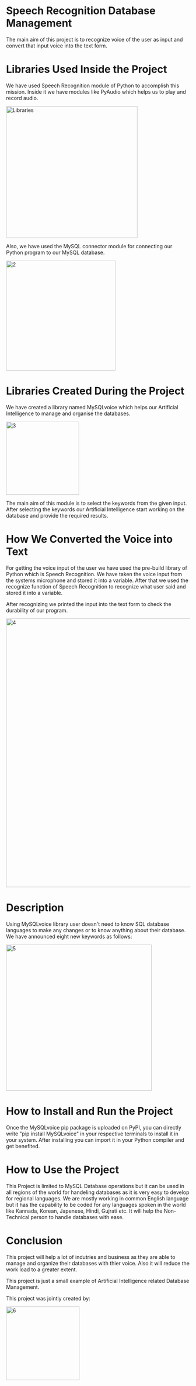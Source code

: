 # Speech Recognition Database Management

The main aim of this project is to recognize voice of the user as input and convert that input voice into the text form.

# Libraries Used Inside the Project

We have used Speech Recognition module of Python to accomplish this mission. Inside it we have modules like PyAudio which helps us to play and record audio.

<img width="360" alt="Libraries" src="https://user-images.githubusercontent.com/72074598/148636142-b1a39c61-ac66-40e3-baed-5b28ae3eff4a.png">

Also, we have used the MySQL connector module for connecting our Python program to our MySQL database.

<img width="300" alt="2" src="https://user-images.githubusercontent.com/72074598/148636118-1f3d17cd-4ffe-4015-a074-3528dcbd5ace.png">

# Libraries Created During the Project

We have created a library named MySQLvoice which helps our Artificial Intelligence to manage and organise the databases. 

<img width="200" alt="3" src="https://user-images.githubusercontent.com/72074598/148636366-0c57002a-cceb-43bc-b7f4-cbb70511bbf8.png">

The main aim of this module is to select the keywords from the given input. After selecting the keywords our Artificial Intelligence start working on the database and provide the required results.

# How We Converted the Voice into Text

For getting the voice input of the user we have used the pre-build library of Python which is Speech Recognition. We have taken the voice input from the systems microphone and stored it into a variable. After that we used the recognize function of Speech Recognition to recognize what user said and stored it into a variable.

After recognizing we printed the input into the text form to check the durability of our program.

<img width="734" alt="4" src="https://user-images.githubusercontent.com/72074598/148636838-b9573bbb-2c61-4856-9a75-8bb538b55f7e.png">


# Description

Using MySQLvoice library user doesn't need to know SQL database languages to make any changes or  to know anything about their database. We have announced eight new keywords as follows:

<img width="399" alt="5" src="https://user-images.githubusercontent.com/72074598/148655471-3a457dac-2383-40e0-82e5-1642fabda32f.png">

# How to Install and Run the Project

Once the MySQLvoice pip package is uploaded on PyPI, you can directly write "pip install MySQLvoice" in your respective terminals 
to install it in your system. After installing you can import it in your Python compiler and get benefited.

# How to Use the Project

This Project is limited to MySQL Database operations but it can be used in all regions of the world for handeling databases as 
it is very easy to develop for regional languages. We are mostly working in common English language but it has the capability
to be coded for any languages spoken in the world like Kannada, Korean, Japenese, Hindi, Gujrati etc. It will help the Non-Technical 
person to handle databases with ease.

# Conclusion

This project will help a lot of indutries and business as they are able to manage and organize their databases with thier voice. Also it will reduce the work load to a greater extent.

This project is just a small example of Artificial Intelligence related Database Management.

This project was jointly created by:

<img width="201" alt="6" src="https://user-images.githubusercontent.com/72074598/148655520-f2d92a53-813c-4dd3-b964-5e754c326bab.png">
